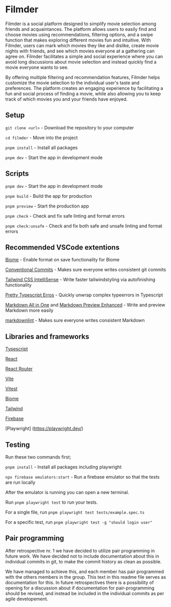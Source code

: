 # Filmder

Filmder is a social platform designed to simplify movie selection among friends and acquaintances. The platform allows users to easily find and choose movies using recommendations, filtering options, and a swipe function that makes exploring different movies fun and intuitive. With Filmder, users can mark which movies they like and dislike, create movie nights with friends, and see which movies everyone at a gathering can agree on. Filmder facilitates a simple and social experience where you can avoid long discussions about movie selection and instead quickly find a movie everyone wants to see.

By offering multiple filtering and recommendation features, Filmder helps customize the movie selection to the individual user's taste and preferences. The platform creates an engaging experience by facilitating a fun and social process of finding a movie, while also allowing you to keep track of which movies you and your friends have enjoyed.

## Setup

`git clone <url>` - Download the repository to your computer

`cd filmder` - Move into the project

`pnpm install` - Install all packages

`pnpm dev` - Start the app in development mode

## Scripts

`pnpm dev` - Start the app in development mode

`pnpm build` - Build the app for production

`pnpm preview` - Start the production app

`pnpm check` - Check and fix safe linting and format errors

`pnpm check:unsafe` - Check and fix both safe and unsafe linting and format errors

## Recommended VSCode extentions

[Biome](https://marketplace.visualstudio.com/items?itemName=biomejs.biome) - Enable format on save functionality for Biome

[Conventional Commits](https://marketplace.visualstudio.com/items?itemName=vivaxy.vscode-conventional-commits) - Makes sure everyone writes consistent git commits

[Tailwind CSS IntelliSense](https://marketplace.visualstudio.com/items?itemName=bradlc.vscode-tailwindcss) - Write faster tailwindstyling via autofinishing functionality

[Pretty Typescript Erros](https://marketplace.visualstudio.com/items?itemName=YoavBls.pretty-ts-errors) - Quickly unwrap complex typeerrors in Typescript

[Markdown All in One](https://marketplace.visualstudio.com/items?itemName=yzhang.markdown-all-in-one) and [Markdown Preview Enhanced](https://marketplace.visualstudio.com/items?itemName=shd101wyy.markdown-preview-enhanced) - Write and preview Markdown more easily

[markdownlint](https://marketplace.visualstudio.com/items?itemName=DavidAnson.vscode-markdownlint) - Makes sure everyone writes consistent Markdown

## Libraries and frameworks

[Typescript](https://www.typescriptlang.org/docs/)

[React](https://react.dev/)

[React Router](https://reactrouter.com/start/library/installation)

[Vite](https://vite.dev/guide/)

[Vitest](https://vitest.dev/guide/)

[Biome](https://biomejs.dev/)

[Tailwind](https://tailwindcss.com/docs/)

[Firebase](https://firebase.google.com/docs/web/setup)

[Playwright] (https://playwright.dev/)

## Testing

Run these two commands first;

`pnpm install` - Install all packages including playwright

`npx firebase emulators:start` - Run a firebase emulator so that the tests are run locally

After the emulator is running you can open a new terminal.

Run `pnpm playwright test` to run your tests.

For a single file, run `pnpm playwright test tests/example.spec.ts`

For a specific test, run `pnpm playwright test -g "should login user"`

## Pair programming

After retrospective nr. 1 we have decided to utilize pair programming in future work.
We have decided not to include documentation about this in individual commits in git, to make the commit history as clean as possible.

We have managed to achieve this, and each member has pair programmed with the others members in the group. This text in this readme file serves as documentation for this. In future retrospectives there is a possibility of opening for a discussion about if documentation for pair-programming should be revised, and instead be included in the individual commits as per agile developement.
